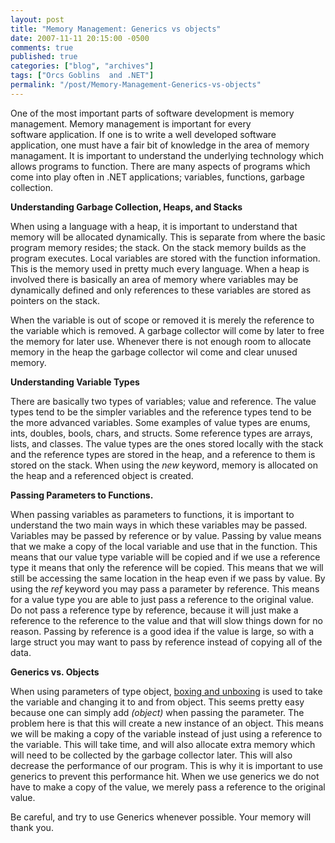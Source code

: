 ```yaml
---
layout: post
title: "Memory Management: Generics vs objects"
date: 2007-11-11 20:15:00 -0500
comments: true
published: true
categories: ["blog", "archives"]
tags: ["Orcs Goblins  and .NET"]
permalink: "/post/Memory-Management-Generics-vs-objects"
---
```

<!-- more -->

<p>One of the most important parts of software development is memory management. Memory management is important for every software&nbsp;application. If one is to write a well developed software application, one must have a fair bit of knowledge in the area of memory managament. It is important to understand the underlying technology which allows programs to function. There are many aspects of programs which come into play often in .NET applications; variables, functions, garbage collection.</p>
<p><strong>Understanding Garbage Collection, Heaps, and Stacks</strong></p>
<p>When using a language with a heap, it is important to understand that memory will be allocated dynamically. This is separate from where the basic program memory resides; the stack. On the stack memory builds as the program executes. Local variables are stored with the function information. This is the memory used in pretty much every language. When a heap is involved there is basically an area of memory where variables may be dynamically defined and only references to these variables are stored as pointers on the stack.</p>
<p>When the variable is out of scope or removed it is merely the reference to the variable which is removed. A garbage collector will come by later to free the memory for later use. Whenever there is not enough room to allocate memory in the heap the garbage collector wil come and clear unused memory.</p>
<p><strong>Understanding Variable Types</strong></p>
<p>There are basically two types of variables; value and reference. The value types tend to be the simpler&nbsp;variables and the reference types tend to be the more advanced variables. Some examples of value types are enums, ints, doubles, bools,&nbsp;chars, and structs. Some reference types are arrays, lists, and classes. The value types are the ones stored locally with the stack and the reference types are stored in the heap, and a reference to them is stored on the stack. When using the&nbsp;<em>new</em> keyword, memory is allocated on the heap and a referenced object&nbsp;is created.</p>
<p><strong>Passing Parameters to Functions.</strong></p>
<p>When passing variables as parameters to functions, it is important to understand the two main ways in which these variables may be passed. Variables may be passed by reference or by value. Passing by value means that we make a copy of the local variable and use that in the function. This means that our value type variable will be copied and if we use a reference type it means that only the reference will be copied. This means that we will still be accessing the same location in the heap even if we pass by value. By using the <em>ref</em> keyword you may pass a parameter by reference. This means for a value type you are able to just pass a reference to the original value. Do not pass a reference type by reference, because it will just make a reference to the reference to the value and that will slow things down for no reason. Passing by reference is a good idea if the value is large, so with a large struct you may want to pass by reference instead of copying all of the data.</p>
<p><strong>Generics vs. Objects</strong></p>
<p>When using parameters of type object, <a href="http://en.wikipedia.org/wiki/Object_type" target="_blank">boxing and unboxing</a> is used to take the variable and changing it to and from object. This seems pretty easy because one can simply add <em>(object) </em>when passing the parameter. The problem here is that this will create a new instance of an object. This means we will be making a copy of the variable instead of just using a reference to the variable. This will take time, and will also allocate extra memory which will need to be collected by the garbage collector later. This will also decrease the performance of our program. This is why it is important to use generics to prevent this performance hit. When we use generics we do not have to make a copy of the value, we merely pass a reference to the original value.</p>
<p>Be careful, and try to use Generics whenever possible. Your memory will thank you.</p>

